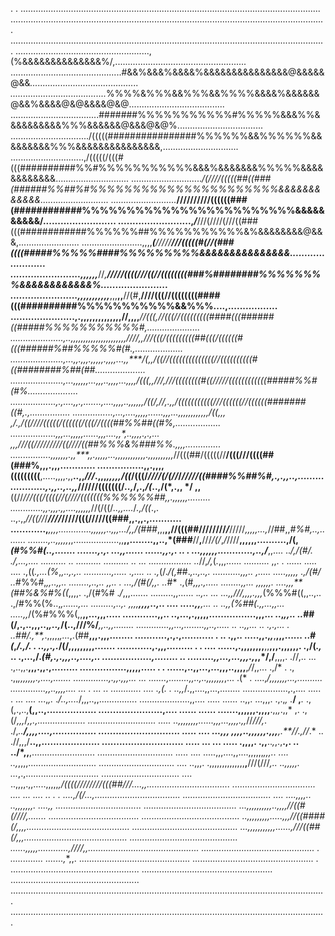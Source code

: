    .  . ....................................................................................................................... 
   .............................................................................................................................
   .............................................................................................................................
   .....................................................,(%&&&&&&&&&&&&&&%/,....................................................
   ............................................#&&%&&&%&&&&%&&&&&&&&&&&&&&&@&&&&&@&&*...........................................
   ......................................*%%%%&%%%&&%%%&&%%%%&&&&%&&&&&&@&&%&&&&@&@&&&&@&@......................................
   ...................................#######%%%%%%%%%%%#%%%%%&&&%%&&&&&&&&&&%%%&&&&&&@&&&@&@%..................................
   .............................../(((((################%%%%%%&&%%%%%%&&&&&&&&&%%%&&&&&&&&&&&&&&&,..............................
   .............................,/(((((/(((#(((##########%%#%%%%%%%%%%%&&&%&&&&&&&%%%%%&&&&&&&&&&&&.............................
   ............................***/(/*///*(((((##((###(######%%##%#%%%%%%%%%%%%%%%%%%%%%%&&&&&&&&&&&&...........................
   ..........................*****///////**///((((((###(############%%%%%%%%%%%%%%%%%%%%%%%%&&&&&&&&&&/.........................
   .........................,*****/***///(////(///((###(((############%%%%%%##%%%%%%%%%%%&%&&&&&&&&@&&&,........................
   ........................,,,,****(***/////**///(((((#(//(###((((#####%%%%%####%%%%%%%%%&&&&&&&&&&&&&&&........................
   ........................,,,,,******,***//*,**/////((((///((//((((((((###%########%%%%%%%%&&&&&&&&&&&&%.......................
   .......................,,,,,,,,,,,***,,,**,,**//(#,**////(((//((((((((####(((##########%%%%%%%%%%%&&%%%....,.................
   ......................,.,,,,,,,,,,,,,,//,,,,***//(((,**//(((//(((((((((####(((######((#####%%%%%%%%%%%#,.....................
   .....................,..,,,,,,,,,,,,,,,,,,,,,,**////,,*///(((/(((((((((##(((/((((((#(((######%##%%%%%#(#.,...................
   .....................,...,,.,,,.,,,,,.,,,,...,,****/(,,**/((//((((((((((((((//((((((((((#((########%##(##....................
   .....................,...,,,,,,...,,,..,,,,...,,,,**/(((,,///,*///((((((((#((/////((((((((((((#####%%#(#%....................
   ..................,.,....,,.,.......,....,,,,..,,,,,,/((/,*//,.,,*/(((((((((((///((((((//((((((#######((#*,.,................
   ................,...,....,,,,,......,,,...,,,,,,,,,,,*,/((,,, ,/.,/*((////(((((/((((((/(((//((((##%%##((#%,..................
   ..................,,,...,,**,,,......,,,....,,*,..,,,,**.,.,..*.* ,**,,*///((/////////((////((##%%%&%###%%.,,,,..............
   ................,,,,,,,.,,****,,.,,,,,...,,,,,**,,,,***,,,.,,,,,,,,*,,*//(((##/(((((//**/(((///((((##(###%,,,.,,,............
   ................,,.,,,,(((((((((**,.....,,,,.,,**..,,*///*.,,,*,,,,,/((*/(((/*////(/(//*/*/////((####%%##%#,.,.,,..,.........
   ............,.,,..,..,,*//////(((((((/*..,*/,.,*/(*..,/(*,.,, */ ,,**((//*///(((/((((//(////(((((((%%%%%%##,,.,,,,,,.........
   .............,,.,,,.,,....,,,,,,*//(/((/*..,,....*/*.,/((*.,. ..,.,,*//((//*/***////*/////(((///****//((###,,.,,.,...........
   ............,***,,,,.............,,,***,,,..,,,...*/,,/(###*,,,**,,//(((##////////*/***/////*,,,,,...,*//##,,*#%#,..,........
   ........,..,,,,,*,,..................,,**,,........,,..,*(###**//**,**///*/(/*,*/*////**,,,,,,..........,/(,*(#%%#(..,.......
   .......,.,.  ...,,......           ......,,.,. ..    .  ...,,,,,,............,..,/***,,....            ..*/,/(#/. ./,...,....
   ..........  .. ..........                 ..........      ..   ... .................                  ..*//,*/,*(*.*,,,......
   .......... ,,.  .  ......                        .....                  ....                          .,((*.,...(%*,*,..,.,..
   ...........,.....  .,....                                      ..                                     .,*(/.*/(,*##.*,..,..,.
   ...........,,,..   ,.....                                 .....,,,,,                                 .,/(#/ ..*#%%#,*,,..,,..
   ........,..,..     ,,.. .                              ...,***/(#(/*,,.                               ..*#*   .,(#*,,,.,.....
   ........,,...      ,,,,,,.                         ....,,,**(##%&%#%((*,,,,.                        .,/(#%#    .*/*,,,.......
   .........,,...... .*.***,..                  ... ...,,*///,,,,.,,,*(%%%#((,,..,..                  .,/#%%(%..,****,......,...
   .........,..,.    ,,,*,**,,,,..,..     .... .....,,**,...      ..   ..,,(%##(*.,,...,,...  .....,*,*/(%#%%%(,,**,,...,,,.....
   ............,,.. ..,...,.,,,,,................,,,...        ..,*,,..      ..*##(/,.,..,,,..,*,..,*/(..,///%/***,,..,,........
   .............,,...,........,,..,..... .. ..,,...       ..  .,.,****... .      ..*##/*.,**,*.,,,,,*,...*,.(##**,,,.,,,........
   ...........,.,.,...........      .  .. .,,..       .....,,.,*,***,**,,,......    ..*#(*,*/.,/.  . ..,,.,.*/(/,,,,,,,,,.......
   ............,.,,,......... .      .   ....     ......,.,,,,,,,,**,,**,,,.,,,,,,.    .,/(*.,* ..  .,...,/.*(#,.,.,,,..,....,..
   .................,........          ..       .........,,...,...,,,.,*,,*/,/**,,,,.     .//,.. ...  .,..,,.**,,,.,,.,.........
   ................,,,,,.....  .      .         ......,..,,...,...,,,..,,,,**,*/*/,,...    .,/* .  .,  .,,*,,,,,,,.,....,.......
   ..............,.,,.,,,...        ...            .......,........,,..,..,,,,,,,*,...       .(* .  ....,*/,,,,,,,...,..........
   ..............,,..,,,,....       ...                . ...  .. ............    ....        .,(. .  ..,,*/.,,....,,...,........
   ..................,.,....       .....      . ...                   ....    ...,*,.*        .*/..,....*/,,,..,,...............
   ....................,,....     .....       ...... ..,,. ...,,,. .,.,*, .***/ ,***.*        .,(,.,..,**(,,..,.................
   ......................,....   ......       ...... .......,,,,,,.,,,,**.,,*,*.,,* ,.        .,(/*,,,*/*,,.,...................
   ...........................   .....         ..,,,,,,,,......,,,...,,,,.,,*//*///,*.         ./,*..**/,,,,....,...............
   ............................   .....  ....  ...,,, ,,,,..,,,,,,.,,,**,.**//.,//*.*    ..    .//,,,/**..,,....................
   ............................   .....   ...     ... ..... .,,,,. .,,**..*,*,.,**.,.    ..   ../*,,**,.........................
   ..............................  .....  ....    .....,,,....,,....,,,,,,*,***,*,..   ....  ..,*,,,,...........................
   ..............................   ....  ..,,,.   .,,,,,,,,,,,,,,**,**///(///*,.. ..,,,,,. ...*,.,.............................
   ...............................   ....  ..,,,,.,,.....,,,,,***,*/((((////////(((##/*//....,,.................................
   .................................  ....  ...                     .... .. . . ....,/(/...,**..................................
   ................................... ....       ....,,,,..            ..,,,,,,,.     ....,, ..................................
   .....................................          ...,,,,,**,,,,,..,,,,*//((#(////*,....... ....................................
   .......................................        ..,,,*,,,,*,,.....,,,*//((####(/*,,,,.........................................
   ..........................................     ...,,,,,,,,,,,......,/**//((##(/*,,*,.........................................
   ...........................................     ......,,,,,............,**////*,,............................................
   .............................................  .  .............   .......,***,,. ............................................
   ................................................            .             ...................................................
   ....................................................                      ...................................................
   .............................................................................................................................
   .............................................................................................................................

